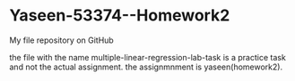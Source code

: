 # Yaseen-53374--Homework2
My file repository on GitHub


the file with the name multiple-linear-regression-lab-task is a practice task and not the actual assignment.
the assignmnment is yaseen(homework2).

